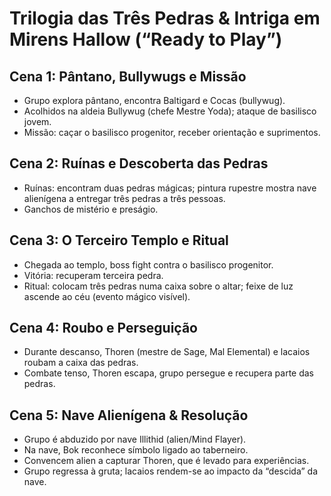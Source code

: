 # Trilogia das Três Pedras & Intriga em Mirens Hallow (“Ready to Play”)

## Cena 1: Pântano, Bullywugs e Missão
- Grupo explora pântano, encontra Baltigard e Cocas (bullywug).
- Acolhidos na aldeia Bullywug (chefe Mestre Yoda); ataque de basilisco jovem.
- Missão: caçar o basilisco progenitor, receber orientação e suprimentos.

## Cena 2: Ruínas e Descoberta das Pedras
- Ruínas: encontram duas pedras mágicas; pintura rupestre mostra nave alienígena a entregar três pedras a três pessoas.
- Ganchos de mistério e preságio.

## Cena 3: O Terceiro Templo e Ritual
- Chegada ao templo, boss fight contra o basilisco progenitor.
- Vitória: recuperam terceira pedra.
- Ritual: colocam três pedras numa caixa sobre o altar; feixe de luz ascende ao céu (evento mágico visível).

## Cena 4: Roubo e Perseguição
- Durante descanso, Thoren (mestre de Sage, Mal Elemental) e lacaios roubam a caixa das pedras.
- Combate tenso, Thoren escapa, grupo persegue e recupera parte das pedras.

## Cena 5: Nave Alienígena & Resolução
- Grupo é abduzido por nave Illithid (alien/Mind Flayer).
- Na nave, Bok reconhece símbolo ligado ao taberneiro.
- Convencem alien a capturar Thoren, que é levado para experiências.
- Grupo regressa à gruta; lacaios rendem-se ao impacto da “descida” da nave.

#
